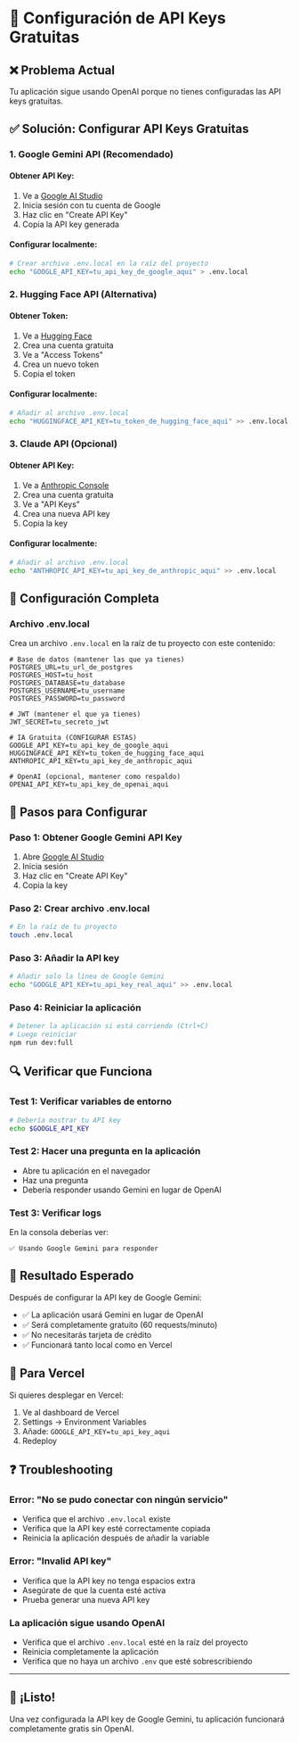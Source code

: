 # 🔑 Configuración de API Keys Gratuitas

## ❌ Problema Actual
Tu aplicación sigue usando OpenAI porque no tienes configuradas las API keys gratuitas.

## ✅ Solución: Configurar API Keys Gratuitas

### 1. **Google Gemini API (Recomendado)**

#### Obtener API Key:
1. Ve a [Google AI Studio](https://makersuite.google.com/app/apikey)
2. Inicia sesión con tu cuenta de Google
3. Haz clic en "Create API Key"
4. Copia la API key generada

#### Configurar localmente:
```bash
# Crear archivo .env.local en la raíz del proyecto
echo "GOOGLE_API_KEY=tu_api_key_de_google_aqui" > .env.local
```

### 2. **Hugging Face API (Alternativa)**

#### Obtener Token:
1. Ve a [Hugging Face](https://huggingface.co/settings/tokens)
2. Crea una cuenta gratuita
3. Ve a "Access Tokens"
4. Crea un nuevo token
5. Copia el token

#### Configurar localmente:
```bash
# Añadir al archivo .env.local
echo "HUGGINGFACE_API_KEY=tu_token_de_hugging_face_aqui" >> .env.local
```

### 3. **Claude API (Opcional)**

#### Obtener API Key:
1. Ve a [Anthropic Console](https://console.anthropic.com/)
2. Crea una cuenta gratuita
3. Ve a "API Keys"
4. Crea una nueva API key
5. Copia la key

#### Configurar localmente:
```bash
# Añadir al archivo .env.local
echo "ANTHROPIC_API_KEY=tu_api_key_de_anthropic_aqui" >> .env.local
```

## 🔧 Configuración Completa

### Archivo .env.local
Crea un archivo `.env.local` en la raíz de tu proyecto con este contenido:

```env
# Base de datos (mantener las que ya tienes)
POSTGRES_URL=tu_url_de_postgres
POSTGRES_HOST=tu_host
POSTGRES_DATABASE=tu_database
POSTGRES_USERNAME=tu_username
POSTGRES_PASSWORD=tu_password

# JWT (mantener el que ya tienes)
JWT_SECRET=tu_secreto_jwt

# IA Gratuita (CONFIGURAR ESTAS)
GOOGLE_API_KEY=tu_api_key_de_google_aqui
HUGGINGFACE_API_KEY=tu_token_de_hugging_face_aqui
ANTHROPIC_API_KEY=tu_api_key_de_anthropic_aqui

# OpenAI (opcional, mantener como respaldo)
OPENAI_API_KEY=tu_api_key_de_openai_aqui
```

## 🚀 Pasos para Configurar

### Paso 1: Obtener Google Gemini API Key
1. Abre [Google AI Studio](https://makersuite.google.com/app/apikey)
2. Inicia sesión
3. Haz clic en "Create API Key"
4. Copia la key

### Paso 2: Crear archivo .env.local
```bash
# En la raíz de tu proyecto
touch .env.local
```

### Paso 3: Añadir la API key
```bash
# Añadir solo la línea de Google Gemini
echo "GOOGLE_API_KEY=tu_api_key_real_aqui" >> .env.local
```

### Paso 4: Reiniciar la aplicación
```bash
# Detener la aplicación si está corriendo (Ctrl+C)
# Luego reiniciar
npm run dev:full
```

## 🔍 Verificar que Funciona

### Test 1: Verificar variables de entorno
```bash
# Debería mostrar tu API key
echo $GOOGLE_API_KEY
```

### Test 2: Hacer una pregunta en la aplicación
- Abre tu aplicación en el navegador
- Haz una pregunta
- Debería responder usando Gemini en lugar de OpenAI

### Test 3: Verificar logs
En la consola deberías ver:
```
✅ Usando Google Gemini para responder
```

## 🎯 Resultado Esperado

Después de configurar la API key de Google Gemini:
- ✅ La aplicación usará Gemini en lugar de OpenAI
- ✅ Será completamente gratuito (60 requests/minuto)
- ✅ No necesitarás tarjeta de crédito
- ✅ Funcionará tanto local como en Vercel

## 🔧 Para Vercel

Si quieres desplegar en Vercel:
1. Ve al dashboard de Vercel
2. Settings → Environment Variables
3. Añade: `GOOGLE_API_KEY=tu_api_key_aqui`
4. Redeploy

## ❓ Troubleshooting

### Error: "No se pudo conectar con ningún servicio"
- Verifica que el archivo `.env.local` existe
- Verifica que la API key esté correctamente copiada
- Reinicia la aplicación después de añadir la variable

### Error: "Invalid API key"
- Verifica que la API key no tenga espacios extra
- Asegúrate de que la cuenta esté activa
- Prueba generar una nueva API key

### La aplicación sigue usando OpenAI
- Verifica que el archivo `.env.local` esté en la raíz del proyecto
- Reinicia completamente la aplicación
- Verifica que no haya un archivo `.env` que esté sobrescribiendo

---

## 🎉 ¡Listo!

Una vez configurada la API key de Google Gemini, tu aplicación funcionará completamente gratis sin OpenAI. 
